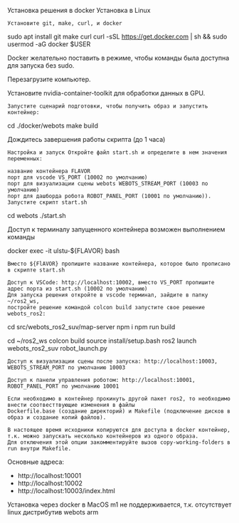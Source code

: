 Установка решения в docker
Установка в Linux

    Установите git, make, curl, и docker

sudo apt install git make curl
curl -sSL https://get.docker.com | sh && sudo usermod -aG docker $USER

Docker желательно поставить в режиме, чтобы команды была доступна для запуска без sudo.

Перезагрузите компьютер.

Установите nvidia-container-toolkit для обработки данных в GPU.

    Запустите сценарий подготовки, чтобы получить образ и запустить контейнер:

cd ./docker/webots
make build

Дождитесь завершения работы скрипта (до 1 часа)

    Настройка и запуск Откройте файл start.sh и определите в нем значения переменных:

    название контейнера FLAVOR
    порт для vscode VS_PORT (10002 по умолчанию)
    порт для визуализации сцены webots WEBOTS_STREAM_PORT (10003 по умолчанию)
    порт для дашборда робота ROBOT_PANEL_PORT (10001 по умолчанию)). Запустите скрипт start.sh


cd webots
./start.sh

Доступ к терминалу запущенного контейнера возможен выполнением команды

docker exec -it ulstu-${FLAVOR} bash

    Вместо ${FlAVOR} пропишите название контейнера, которое было прописано в скрипте start.sh

    Доступ к VSCode: http://localhost:10002, вместо VS_PORT пропишите адрес порта из start.sh (10002 по умолчанию) 
    Для запуска решения откройте в vscode терминал, зайдите в папку ~/ros2_ws, 
    постройте решение командой colcon build запустите свое решение webots_ros2:
cd src/webots_ros2_suv/map-server
npm i
npm run build

cd ~/ros2_ws
colcon build
source install/setup.bash
ros2 launch webots_ros2_suv robot_launch.py

    Доступ к визуализации сцены после запуска: http://localhost:10003, WEBOTS_STREAM_PORT по умолчанию 10003

    Доступ к панели управления роботом: http://localhost:10001, ROBOT_PANEL_PORT по умолчанию 10001

    Если необходимо в контейнер прокинуть другой пакет ros2, то необходимо внести соотвесттвующие изменения в файлы 
    Dockerfile.base (создание директорий) и Makefile (подключение дисков в образ и создание копий файлов).

    В настоящее время исходники копируются для доступа в docker контейнер, т.к. можно запускать несколько контейнеров из одного образа. 
    Для отключения этой опции закомментируйте вызов copy-working-folders в run внутри Makefile.

Основные адреса:
- http://localhost:10001
- http://localhost:10002
- http://localhost:10003/index.html

Установка через docker в MacOS m1 не поддерживается, т.к. отсутствует linux дистрибутив webots arm